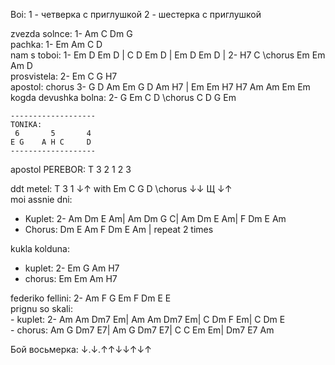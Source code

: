 Boi:
1 - четверка с приглушкой
2 - шестерка с приглушкой

zvezda solnce: 1- Am C Dm G               
pachka: 1- Em Am C D            
nam s toboi: 1- Em D Em D | C D Em D | Em D Em D | 2- H7 C \\chorus Em Em Am D                
prosvistela: 2- Em C G H7             
apostol: chorus 3- G D Am Em G D Am H7 | Em Em H7 H7 Am Am Em Em             
kogda devushka bolna: 2- G Em C D \\chorus C D G Em               
```
-------------------
TONIKA:
 6       5       4
E G    A H C     D
-------------------
``` 
apostol PEREBOR: T 3 2 1 2 3           
                
ddt metel: T 3 1 ↓↑ with Em C G D \\chorus ↓↓ Щ ↓↑             
moi assnie dni:          
   - Kuplet: 2- Am Dm E Am| Am Dm G C| Am Dm E Am| F Dm E Am                  
   - Chorus: Dm E Am F Dm E Am | repeat 2 times            

kukla kolduna:
   - kuplet: 2- Em G Am H7
   - chorus: Em Em Am H7

federiko fellini: 2- Am F G Em F Dm E E                         
prignu so skali:               
     - kuplet: 2- Am Am Dm7 Em| Am Am Dm7 Em| C Dm F Em| C Dm E          
     - chorus: Am G Dm7 E7| Am G Dm7 E7| C C Em Em| Dm7 E7 Am
     
     
Бой восьмерка: ↓.↓.↑↑↓↓↑↓↑
